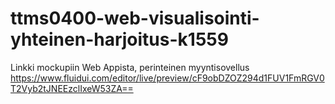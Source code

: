 # ttms0400-web-visualisointi-yhteinen-harjoitus-k1559

Linkki mockupiin Web Appista, perinteinen myyntisovellus https://www.fluidui.com/editor/live/preview/cF9obDZOZ294d1FUV1FmRGV0T2Vyb2tJNEEzclIxeW53ZA==
